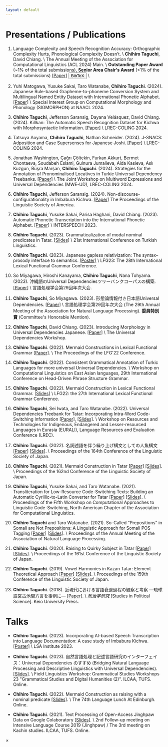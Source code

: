 ```yaml
---
layout: default
---
```


# Presentations / Publications
1. Language Complexity and Speech Recognition Accuracy: Orthographic Complexity Hurts, Phonological Complexity Doesn’t. \\
**Chihiro Taguchi**, David Chiang. \\
The Annual Meeting of the Association for Computational Linguistics (ACL 2024) Main. \\
**Outstanding Paper Award** (~1% of the total submissions), **Senior Area Chair's Award** (<1% of the total submissions)
[[Paper]](https://arxiv.org/abs/2406.09202) <button class="bibtex-button" onclick="showBibtex('taguchi-chiang-2024-language')">BibTeX</button> \\

1. Yuhi Matogawa, Yusuke Sakai, Taro Watanabe, **Chihiro Taguchi**.
(2024).
Japanese Rule-based Grapheme-to-phoneme Conversion System and Multilingual Named Entity Dataset with International Phonetic Alphabet.
[[Paper]](https://aclanthology.org/2024.sigmorphon-1.9) \\
Special Interest Group on Computational Morphology and Phonology (SIGMORPHON) at NAACL 2024.

1. **Chihiro Taguchi**, Jefferson Saransig, Dayana Velásquez, David Chiang.
(2024).
Killkan: The Automatic Speech Recognition Dataset for Kichwa with Morphosyntactic Information.
[[Paper]](https://aclanthology.org/2024.lrec-main.852) \\
LREC-COLING 2024.

1. Tatsuya Aoyama, **Chihiro Taguchi**, Nathan Schneider.
(2024).
J-SNACS: Adposition and Case Supersenses for Japanese Joshi.
[[Paper]](https://aclanthology.org/2024.lrec-main.839) \\
LREC-COLING 2024.

1. Jonathan Washington, Çağrı Çöltekin, Furkan Akkurt, Bermet Chontaeva, Soudabeh Eslami, Gulnura Jumalieva, Aida Kasieva, Aslı Kuzgun, Büşra Marşan, **Chihiro Taguchi**.
(2024).
Strategies for the Annotation of Pronominalised Locatives in Turkic Universal Dependency Treebanks.
[[Paper]](https://aclanthology.org/2024.mwe-1.25) \\
The Joint Workshop on Multiword Expressions and Universal Dependencies (MWE-UD), LREC-COLING 2024.

1. **Chihiro Taguchi**, Jefferson Saransig.
(2024).
Non-discourse-configurationality in Imbabura Kichwa.
[[Paper]](https://journals.linguisticsociety.org/proceedings/index.php/PLSA/article/view/5687)
The Proceedings of the Linguistic Society of America.

1. **Chihiro Taguchi**, Yusuke Sakai, Parisa Haghani, David Chiang.
(2023).
Automatic Phonetic Transcription into the International Phonetic Alphabet. [[Paper]](https://arxiv.org/abs/2308.03917) \\
INTERSPEECH 2023.

1. **Chihiro Taguchi**. (2023). Grammaticalization of modal nominal predicates in Tatar. [[Slides]](./assets/pdf/ICTL_Tatar_modal_nominal_predicate.pdf) \\
21st International Conference on Turkish Linguistics.

1. **Chihiro Taguchi**. (2023). Japanese gapless relativization: The syntax–prosody interface to semantics. [[Poster]](./assets/pdf/LFG23_Poster.pdf) \\
LFG23: The 28th International Lexical Functional Grammar Conference.

1. So Miyagawa, Hiroshi Kanayama, **Chihiro Taguchi**, Nana Tohyama. (2023). 沖縄語のUniversal Dependenciesツリーバンクコーパスの構築. [[Paper]](https://www.anlp.jp/proceedings/annual_meeting/2023/pdf_dir/P3-8.pdf) \\
言語処理学会第29回年次大会.

1. **Chihiro Taguchi**, So Miyagawa. (2023). 形態論情報付き日本語Universal Dependencies. [[Paper]](https://www.anlp.jp/proceedings/annual_meeting/2023/pdf_dir/P3-6.pdf) \\
言語処理学会第29回年次大会 (The 29th Annual Meeting of the Association for Natural Language Processing).
**委員特別賞** (Committee's Honorable Mention).

1. **Chihiro Taguchi**, David Chiang. (2023). Introducing Morphology in Universal Dependencies Japanese. [[Paper]](https://aclanthology.org/2023.udw-1.8/) \\
The Universal Dependencies Workshop.

1. **Chihiro Taguchi**. (2022). Mermaid Constructions in Lexical Functional Grammar [[Paper]](https://ojs.ub.uni-konstanz.de/lfg/index.php/main/article/view/19). \\
The Proceedings of the LFG'22 Conference.

1. **Chihiro Taguchi**. (2022). Consistent Grammatical Annotation of Turkic Languages for more universal Universal Dependencies. \\
Workshop on Computational Linguistics on East Asian languages, 29th International Conference on Head-Driven Phrase Structure Grammar.

1. **Chihiro Taguchi**. (2022). Mermaid Construction in Lexical Functional Grammar. [[Slides]](./assets/pdf/LFG2022_handout_final_Taguchi.pdf) \\
LFG22: the 27th International Lexical Functional Grammar Conference.

1. **Chihiro Taguchi**, Sei Iwata, and Taro Watanabe. (2022). Universal Dependencies Treebank for Tatar: Incorporating Intra-Word
Code-Switching Information [[Paper]](./assets/pdf/LREC2022.pdf), [[Slides]](./assets/pdf/20_EURALI_2022.pdf). \\
Workshop on Resources and Technologies for Indigenous, Endangered and Lesser-resourced Languages in Eurasia (EURALI), Language Resources and Evaluation Conference (LREC).

1. **Chihiro Taguchi**. (2022). 名詞述語を伴う繰り上げ構文としての人魚構文 [[Paper]](./assets/pdf/LSJ164_Paper.pdf) [[Slides]](./assets/pdf/LSJ164_Slides_final.pdf). \\
Proceedings of the 164th Conference of the Linguistic Society of Japan.

1. **Chihiro Taguchi**. (2021). Mermaid Construction in Tatar [[Paper]](./assets/pdf/LSJ162_Paper.pdf) [[Slides]](./assets/pdf/LSJ162_Slides.pdf). \\
Proceedings of the 162nd Conference of the Linguistic Society of Japan.

1. **Chihiro Taguchi**, Yusuke Sakai, and Taro Watanabe. (2021). Transliteration for Low-Resource Code-Switching Texts: Building an Automatic Cyrillic-to-Latin Converter for Tatar [[Paper]](./assets/pdf/CALCS_CR.pdf) [[Slides]](./assets/pdf/CALCS_Slides.pdf). \\
Proceedings of the Fifth Workshop on Computational Approaches to Linguistic Code-Switching, North American Chapter of the Association for Computational Linguistics.

1. **Chihiro Taguchi** and Taro Watanabe. (2021). So-Called “Prepositions” in Somali are Not Prepositions: A Linguistic Approach for Somali POS Tagging [[Paper]](./pdf/ANLP2021final.pdf) [[Slides]](./assets/pdf/ANLP2021_Slides.pdf). \\
Proceedings of the Annual Meeting of the Association of Natural Language Processing.

1. **Chihiro Taguchi**. (2020). Raising to Quirky Subject in Tatar [[Paper]](./assets/pdf/A-2_161.pdf) [[Slides]](./assets/pdf/LSJ161_Slides.pdf). \\
Proceedings of the 161st Conference of the Linguistic Society of Japan.

1. **Chihiro Taguchi**. (2019). Vowel Harmonies in Kazan Tatar: Element Theoretical Approach [[Paper]](./assets/pdf/C-7_159.pdf) [[Slides]](./assets/pdf/LSJ159_Slides.pdf). \\
Proceedings of the 159th Conference of the Linguistic Society of Japan.

1. **Chihiro Taguchi**. (2018). 近現代における言語衰退過程の観察と考察 —琉球語宮古池間方言を事例に— [[Paper]](./assets/pdf/Seijigakukenkyu_Miyako.pdf). \\
*政治学研究* [Studies in Political Science]. Keio University Press.

# Talks
- **Chihiro Taguchi**. (2023). Incorporating AI-based Speech Transcription into Language Documentation: A case study of Imbabura Kichwa. [[Poster]](./assets/pdf/LSA_Institute2023_poster.pdf) \\
LSA Institute 2023.

- **Chihiro Taguchi**. (2023). 自然言語処理と記述言語研究のインターフェイス：Universal Dependencies のすすめ (Bridging Natural Language Processing and Descriptive Linguistics with Universal Dependencies). [[Slides]](./assets/pdf/UD_langdoc.pdf). \\
Field Linguistics Workshop: Grammatical Studies Workshops 23 "Grammatical Studies and Digital Humanities (2)". ILCAA, TUFS. Online. 

- **Chihiro Taguchi**. (2022). Mermaid Construction as raising with a nominal predicate [[Slides]](./assets/pdf/Edinburgh_Language_Lunch_Taguchi.pdf). \\
The 74th Language Lunch At Edinburgh. Online.

- **Chihiro Taguchi**. (2021). Text Processing of Open-Access Jinghpaw Data on Google Colaboratory [[Slides]](./assets/pdf/Jinghpaw_followup_Taguchi.pdf). \\
2nd Follow-up meeting on Intensive Language Course 2019 (Jinghpaw) / The 3rd meeting on Kachin studies. ILCAA, TUFS. Online.

<!-- Modal structure -->
<div id="bibtex-modal" class="modal">
<div class="modal-content">
<span class="close" onclick="closeModal()">&times;</span>
<div id="bibtex-content" class="bibtex-snippet"></div>
</div>
</div>

<!-- Link the external CSS file -->
<link rel="stylesheet" type="text/css" href="assets/css/styles.css">

<!-- Link the external JavaScript file -->
<script src="/assets/js/scripts.js"></script>